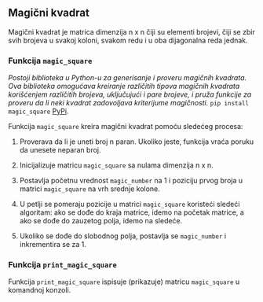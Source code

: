 ## Magični kvadrat

Magični kvadrat je matrica dimenzija n x n čiji su elementi brojevi, čiji se zbir svih brojeva u svakoj koloni, svakom redu i u oba dijagonalna reda jednak.

### Funkcija `magic_square`


*Postoji biblioteka u Python-u za generisanje i proveru magičnih kvadrata. Ova biblioteka omogućava kreiranje različitih tipova magičnih kvadrata korišćenjem različitih brojeva, uključujući i pare brojeve, i pruža funkcije za proveru da li neki kvadrat zadovoljava kriterijume magičnosti.*
`pip install magic_square` [PyPi](https://pypi.org/project/magic_square/).



Funkcija `magic_square` kreira magični kvadrat pomoću sledećeg procesa:

1. Proverava da li je uneti broj n paran. Ukoliko jeste, funkcija vraća poruku da unesete neparan broj.

2. Inicijalizuje matricu `magic_square` sa nulama dimenzija n x n.

3. Postavlja početnu vrednost `magic_number` na 1 i poziciju prvog broja u matrici `magic_square` na vrh srednje kolone.

4. U petlji se pomeraju pozicije u matrici `magic_square` koristeći sledeći algoritam: ako se dođe do kraja matrice, idemo na početak matrice, a ako se dođe do zauzetog polja, idemo na sledeće.

5. Ukoliko se dođe do slobodnog polja, postavlja se `magic_number` i inkrementira se za 1.

### Funkcija `print_magic_square`

Funkcija `print_magic_square` ispisuje (prikazuje) matricu `magic_square` u komandnoj konzoli.